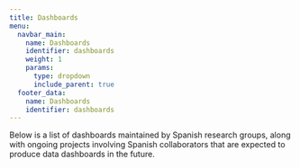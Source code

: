 ```yaml
---
title: Dashboards
menu:
  navbar_main:
    name: Dashboards
    identifier: dashboards
    weight: 1
    params:
      type: dropdown
      include_parent: true
  footer_data:
    name: Dashboards
    identifier: dashboards
---
```


Below is a list of dashboards maintained by Spanish research groups, along with ongoing projects involving Spanish collaborators that are expected to produce data dashboards in the future.

